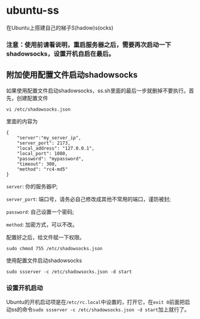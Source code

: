 # ubuntu-ss
在Ubuntu上搭建自己的梯子S(hadow)s(ocks)

### 注意：使用前请看说明，重启服务器之后，需要再次启动一下shadowsocks，设置开机自启在最后。

## 附加使用配置文件启动shadowsocks

如果使用配置文件启动shadowsocks，ss.sh里面的最后一步就删掉不要执行。首先，创建配置文件

    vi /etc/shadowsocks.json

里面的内容为

    {
        "server":"my_server_ip",
        "server_port": 2173,
        "local_address": "127.0.0.1",
        "local_port": 1080,
        "password": "mypassword",
        "timeout": 300,
        "method": "rc4-md5"
    }

`server`: 你的服务器IP;

`server_port`: 端口号，请务必自己修改成其他不常用的端口，谨防被封;

`password`: 自己设置一个密码;

`method`: 加密方式，可以不改。

配置好之后，给文件赋一下权限。

    sudo chmod 755 /etc/shadowsocks.json

使用配置文件启动shadowsocks

    sudo ssserver -c /etc/shadowsocks.json -d start


### 设置开机启动

Ubuntu的开机启动项是在`/etc/rc.local`中设置的，打开它，在`exit 0`前面把启动ss的命令`sudo ssserver -c /etc/shadowsocks.json -d start`加上就行了。